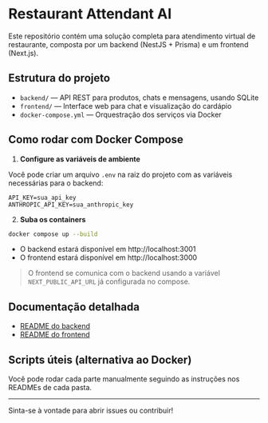 # Restaurant Attendant AI

Este repositório contém uma solução completa para atendimento virtual de restaurante, composta por um backend (NestJS + Prisma) e um frontend (Next.js).

## Estrutura do projeto

- `backend/` — API REST para produtos, chats e mensagens, usando SQLite
- `frontend/` — Interface web para chat e visualização do cardápio
- `docker-compose.yml` — Orquestração dos serviços via Docker

## Como rodar com Docker Compose

1. **Configure as variáveis de ambiente**

Você pode criar um arquivo `.env` na raiz do projeto com as variáveis necessárias para o backend:

```env
API_KEY=sua_api_key
ANTHROPIC_API_KEY=sua_anthropic_key
```

2. **Suba os containers**

```bash
docker compose up --build
```

- O backend estará disponível em http://localhost:3001
- O frontend estará disponível em http://localhost:3000

> O frontend se comunica com o backend usando a variável `NEXT_PUBLIC_API_URL` já configurada no compose.

## Documentação detalhada

- [README do backend](./backend/README.md)
- [README do frontend](./frontend/README.md)

## Scripts úteis (alternativa ao Docker)

Você pode rodar cada parte manualmente seguindo as instruções nos READMEs de cada pasta.

---

Sinta-se à vontade para abrir issues ou contribuir! 